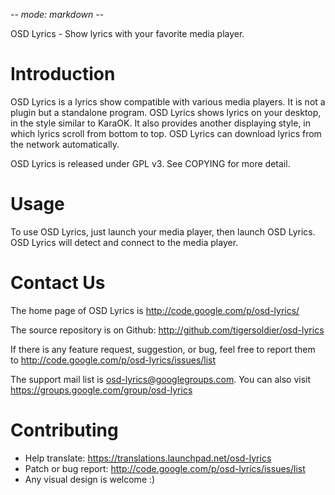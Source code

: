 -*- mode: markdown -*-

OSD Lyrics - Show lyrics with your favorite media player.

Introduction
============

OSD Lyrics is a lyrics show compatible with various media players. It is not a plugin but a standalone program. OSD Lyrics shows lyrics on your desktop, in the style similar to KaraOK. It also provides another displaying style, in which lyrics scroll from bottom to top. OSD Lyrics can download lyrics from the network automatically.

OSD Lyrics is released under GPL v3. See COPYING for more detail.

Usage
=====

To use OSD Lyrics, just launch your media player, then launch OSD Lyrics. OSD Lyrics will detect and connect to the media player. 

Contact Us
==========

The home page of OSD Lyrics is http://code.google.com/p/osd-lyrics/

The source repository is on Github: http://github.com/tigersoldier/osd-lyrics

If there is any feature request, suggestion, or bug, feel free to report them to http://code.google.com/p/osd-lyrics/issues/list

The support mail list is osd-lyrics@googlegroups.com. You can also visit https://groups.google.com/group/osd-lyrics

Contributing
============

 - Help translate: https://translations.launchpad.net/osd-lyrics
 - Patch or bug report: http://code.google.com/p/osd-lyrics/issues/list
 - Any visual design is welcome :)
